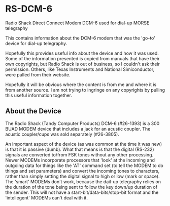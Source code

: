 # RS-DCM-6
Radio Shack Direct Connect Modem DCM-6 used for dial-up MORSE telegraphy

This contains information about the DCM-6 modem that was the 'go-to' device for dial-up telegraphy.

Hopefully this provides useful info about the device and how it was used. Some of the information presented 
is copied from manuals that have their own copyrights, but Radio Shack is out of business, so I 
couldn't ask their permission. Others, like Texas Instruments and National Simiconductor, were 
pulled from their website.

Hopefully it will be obvious where the content is from me and where it is from another source. I 
am not trying to ingringe on any copyrights by pulling this useful information together.

## About the Device
The Radio Shack (Tandy Computer Products) DCM-6 (#26-1393) is a 300 BUAD MODEM device that 
includes a jack for an acustic coupler. The acustic coupler/cups was sold separately (#26-3805).

An important aspect of the device (as was common at the time it was new) is that it is passive (dumb). 
What that means is that the digital (RS-232) signals are converted to/from FSK tones without any other processing. 
Newer MODEMs incorporate processors that 'look' at the incoming and outgoing data for things 
like the 'AT' command set (to tell the MODEM to do things and set parameters) and convert the incoming 
tones to characters, rather than simply setting the digital signal to high or low (mark or space). The 'smart' 
MODEMs don't work, because the dail-up telegraphy relies on the duration of the tone being sent to 
follow the key down/up duration of the sender. This will not have a start-bit/data-bits/stop-bit format and 
the 'intellegent' MODEMs can't deal with it.



